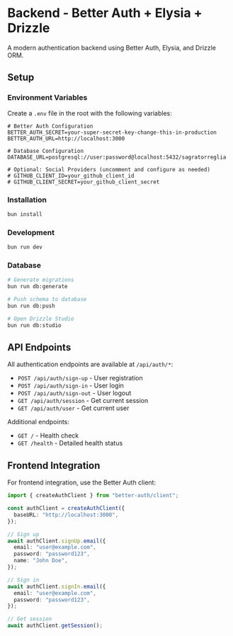 # Backend - Better Auth + Elysia + Drizzle

A modern authentication backend using Better Auth, Elysia, and Drizzle ORM.

## Setup

### Environment Variables

Create a `.env` file in the root with the following variables:

```env
# Better Auth Configuration
BETTER_AUTH_SECRET=your-super-secret-key-change-this-in-production
BETTER_AUTH_URL=http://localhost:3000

# Database Configuration
DATABASE_URL=postgresql://user:password@localhost:5432/sagratorreglia

# Optional: Social Providers (uncomment and configure as needed)
# GITHUB_CLIENT_ID=your_github_client_id
# GITHUB_CLIENT_SECRET=your_github_client_secret
```

### Installation

```bash
bun install
```

### Development

```bash
bun run dev
```

### Database

```bash
# Generate migrations
bun run db:generate

# Push schema to database
bun run db:push

# Open Drizzle Studio
bun run db:studio
```

## API Endpoints

All authentication endpoints are available at `/api/auth/*`:

- `POST /api/auth/sign-up` - User registration
- `POST /api/auth/sign-in` - User login
- `POST /api/auth/sign-out` - User logout
- `GET /api/auth/session` - Get current session
- `GET /api/auth/user` - Get current user

Additional endpoints:

- `GET /` - Health check
- `GET /health` - Detailed health status

## Frontend Integration

For frontend integration, use the Better Auth client:

```typescript
import { createAuthClient } from "better-auth/client";

const authClient = createAuthClient({
  baseURL: "http://localhost:3000",
});

// Sign up
await authClient.signUp.email({
  email: "user@example.com",
  password: "password123",
  name: "John Doe",
});

// Sign in
await authClient.signIn.email({
  email: "user@example.com",
  password: "password123",
});

// Get session
await authClient.getSession();
```
